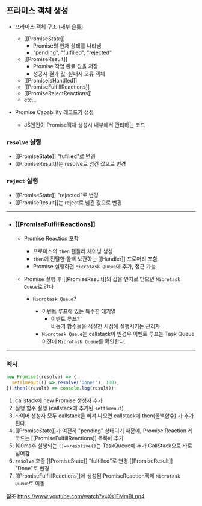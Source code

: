 ## 프라미스 객체 생성

- 프라미스 객체 구조 (내부 슬롯)

  - [[PromiseState]]
    - Promise의 현재 상태를 나타냄
    - "pending", "fulfilled", "rejected"
  - [[PromiseResult]]
    - Promise 작업 완료 값을 저장
    - 성공시 결과 값, 실패시 오류 객체
  - [[PromiseIsHandled]]
  - [[PromiseFulfillReactions]]
  - [[PromiseRejectReactions]]
  - etc...

- Promise Capability 레코드가 생성
  - JS엔진이 Promise객채 생성시 내부에서 관리하는 코드

### `resolve` 실행

- [[PromiseState]] "fufilled"로 변경
- [[PromiseResult]]는 resolve로 넘긴 값으로 변경

### `reject` 실행

- [[PromiseState]] "rejected"로 변경
- [[PromiseResult]]는 reject로 넘긴 값으로 변경

---

- ### [[PromiseFulfillReactions]]

  - Promise Reaction 포함

    - 프로미스의 `then` 핸들러 체이닝 생성
    - `then`에 전달한 콜백 보관하는 [[Handler]] 프로퍼티 포함
    - Promise 실행하면 `Microtask Queue`에 추가, 접근 가능

  - Promise 실행 후 [[PromiseResult]]의 값을 인자로 받으면 `Microtask Queue`로 간다

    - `Microtask Queue`?

      - 이벤트 루프에 있는 특수한 대기열
        - 이벤트 루프?<br/>
          비동기 함수들을 적절한 시점에 실행시키는 관리자
      - `Microtask Queue`는 callstack이 빈경우 이벤트 루프는 Task Queue 이전에 `Microtask Queue`를 확인한다.

---

### 예시

```javascript
new Promise((resolve) => {
  setTimeout(() => resolve('Done!'), 100);
}).then((result) => console.log(result));
```

1. callstack에 new Promise 생성자 추가
2. 실행 함수 실행 (callstack에 추가된 `settimeout`)
3. 타이머 생성자 모두 callstack을 빠져 나오면 callstack에 then(콜백함수) 가 추가된다.
4. [[PromiseState]]가 여전히 "pending" 상태이기 때문에, Promise Reaction 레코드는 [[PromiseFulfillReactions]] 목록에 추가
   <br/>
5. 100ms후 실행되는 `()=>resolive()`는 TaskQueue에 추가 CallStack으로 바로 넘어감
6. `resolve` 호출 [[PromiseState]] "fulfilled"로 변경 [[PromiseResult]] "Done"로 변경
7. [[PromiseFulfillReactions]]에 생성된 PromiseReaction객체 `Microtask Queue`로 이동

**참조**
https://www.youtube.com/watch?v=Xs1EMmBLpn4
